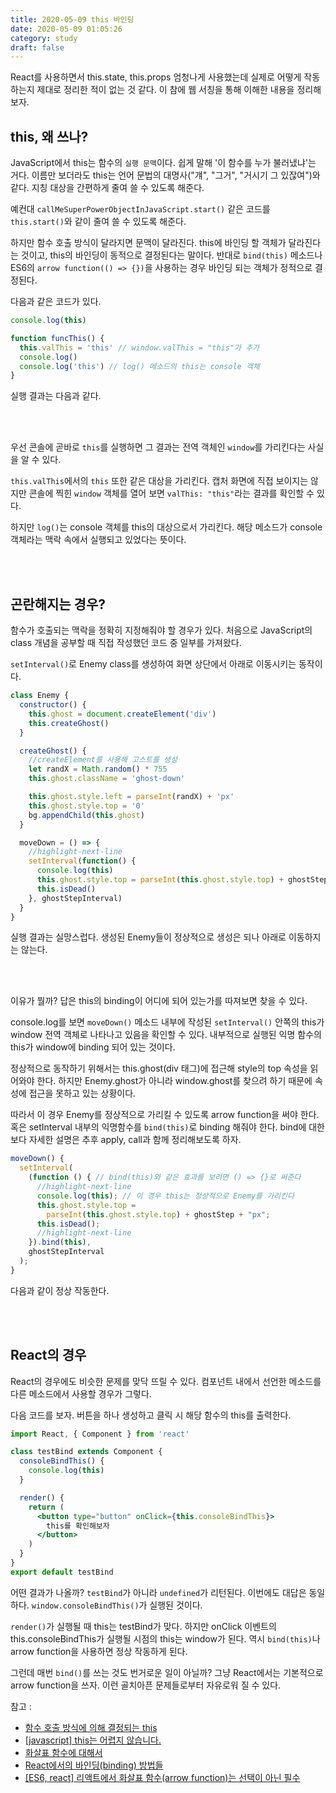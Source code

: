 ```yaml
---
title: 2020-05-09 this 바인딩
date: 2020-05-09 01:05:26
category: study
draft: false
---
```


React를 사용하면서 this.state, this.props 엄청나게 사용했는데 실제로 어떻게 작동하는지 제대로 정리한 적이 없는 것 같다. 이 참에 웹 서칭을 통해 이해한 내용을 정리해보자.

## this, 왜 쓰나?

JavaScript에서 this는 함수의 `실행 문맥`이다. 쉽게 말해 '이 함수를 누가 불러냈냐'는 거다. 이름만 보더라도 this는 언어 문법의 대명사("걔", "그거", "거시기 그 있잖여")와 같다. 지칭 대상을 간편하게 줄여 쓸 수 있도록 해준다.

예컨대 `callMeSuperPowerObjectInJavaScript.start()` 같은 코드를 `this.start()`와 같이 줄여 쓸 수 있도록 해준다.

하지만 함수 호출 방식이 달라지면 문맥이 달라진다. this에 바인딩 할 객체가 달라진다는 것이고, this의 바인딩이 동적으로 결정된다는 말이다. 반대로 `bind(this)` 메소드나 ES6의 `arrow function(() => {})`을 사용하는 경우 바인딩 되는 객체가 정적으로 결정된다.

다음과 같은 코드가 있다.

```js
console.log(this)

function funcThis() {
  this.valThis = 'this' // window.valThis = "this"가 추가
  console.log()
  console.log('this') // log() 메소드의 this는 console 객체
}
```

실행 결과는 다음과 같다.

<br>

<div align="center"><img src="./images/050901.png" alt="" /></div>

<br>

우선 콘솔에 곧바로 `this`를 실행하면 그 결과는 전역 객체인 `window`를 가리킨다는 사실을 알 수 있다.

`this.valThis`에서의 `this` 또한 같은 대상을 가리킨다. 캡처 화면에 직접 보이지는 않지만 콘솔에 찍힌 `window` 객체를 열어 보면 `valThis: "this"`라는 결과를 확인할 수 있다.

하지만 `log()`는 console 객체를 this의 대상으로서 가리킨다. 해당 메소드가 console 객체라는 맥락 속에서 실행되고 있었다는 뜻이다.

<br>

<div align="center"><img src="./images/050902.png" alt="" /></div>

<br>

## 곤란해지는 경우?

함수가 호출되는 맥락을 정확히 지정해줘야 할 경우가 있다. 처음으로 JavaScript의 class 개념을 공부할 때 직접 작성했던 코드 중 일부를 가져왔다.

`setInterval()`로 Enemy class를 생성하여 화면 상단에서 아래로 이동시키는 동작이다.

```js
class Enemy {
  constructor() {
    this.ghost = document.createElement('div')
    this.createGhost()
  }

  createGhost() {
    //createElement를 사용해 고스트를 생성
    let randX = Math.random() * 755
    this.ghost.className = 'ghost-down'

    this.ghost.style.left = parseInt(randX) + 'px'
    this.ghost.style.top = '0'
    bg.appendChild(this.ghost)
  }

  moveDown = () => {
    //highlight-next-line
    setInterval(function() {
      console.log(this)
      this.ghost.style.top = parseInt(this.ghost.style.top) + ghostStep + 'px'
      this.isDead()
    }, ghostStepInterval)
  }
}
```

실행 결과는 실망스럽다. 생성된 Enemy들이 정상적으로 생성은 되나 아래로 이동하지는 않는다.

<br>

<div align="center"><img src="./images/050904.png" alt="" /></div>

<br>

이유가 뭘까? 답은 this의 binding이 어디에 되어 있는가를 따져보면 찾을 수 있다.

console.log를 보면 `moveDown()` 메소드 내부에 작성된 `setInterval()` 안쪽의 this가 window 전역 객체로 나타나고 있음을 확인할 수 있다. 내부적으로 실행된 익명 함수의 this가 window에 binding 되어 있는 것이다.

정상적으로 동작하기 위해서는 this.ghost(div 태그)에 접근해 style의 top 속성을 읽어와야 한다. 하지만 Enemy.ghost가 아니라 window.ghost를 찾으려 하기 때문에 속성에 접근을 못하고 있는 상황이다.

따라서 이 경우 Enemy를 정상적으로 가리킬 수 있도록 arrow function을 써야 한다. 혹은 setInterval 내부의 익명함수를 `bind(this)`로 binding 해줘야 한다. bind에 대한 보다 자세한 설명은 추후 apply, call과 함께 정리해보도록 하자.

```js
moveDown() {
  setInterval(
    (function () { // bind(this)와 같은 효과를 보려면 () => {}로 써준다
      //highlight-next-line
      console.log(this); // 이 경우 this는 정상적으로 Enemy를 가리킨다
      this.ghost.style.top =
        parseInt(this.ghost.style.top) + ghostStep + "px";
      this.isDead();
      //highlight-next-line
    }).bind(this),
    ghostStepInterval
  );
}
```

다음과 같이 정상 작동한다.

<br>

<div align="center"><img src="./images/050905.png" alt="" /></div>

<br>

## React의 경우

React의 경우에도 비슷한 문제를 맞닥 뜨릴 수 있다. 컴포넌트 내에서 선언한 메소드를 다른 메소드에서 사용할 경우가 그렇다.

다음 코드를 보자. 버튼을 하나 생성하고 클릭 시 해당 함수의 this를 출력한다.

```jsx
import React, { Component } from 'react'

class testBind extends Component {
  consoleBindThis() {
    console.log(this)
  }

  render() {
    return (
      <button type="button" onClick={this.consoleBindThis}>
        this를 확인해보자
      </button>
    )
  }
}
export default testBind
```

어떤 결과가 나올까? `testBind`가 아니라 `undefined`가 리턴된다. 이번에도 대답은 동일하다. `window.consoleBindThis()`가 실행된 것이다.

`render()`가 실행될 때 this는 testBind가 맞다. 하지만 onClick 이벤트의 this.consoleBindThis가 실행될 시점의 this는 window가 된다. 역시 `bind(this)`나 arrow function을 사용하면 정상 작동하게 된다.

그런데 매번 `bind()`를 쓰는 것도 번거로운 일이 아닐까? 그냥 React에서는 기본적으로 arrow function을 쓰자. 이런 골치아픈 문제들로부터 자유로워 질 수 있다.

참고 :

- [함수 호출 방식에 의해 결정되는 this](https://poiemaweb.com/js-this)
- [[javascript] this는 어렵지 않습니다.](https://blueshw.github.io/2018/03/12/this/)
- [화살표 함수에 대해서](https://wonism.github.io/arrow-function/)
- [React에서의 바인딩(binding) 방법들](https://medium.com/@khwsc1/react%EC%97%90%EC%84%9C%EC%9D%98-%EB%B0%94%EC%9D%B8%EB%94%A9-binding-%EB%B0%A9%EB%B2%95%EB%93%A4-a595ff9190b6)
- [[ES6, react] 리액트에서 화살표 함수(arrow function)는 선택이 아닌 필수](https://blueshw.github.io/2017/07/01/arrow-function/)
